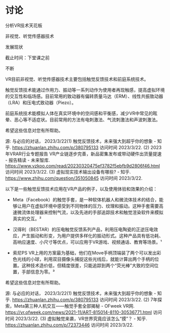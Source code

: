 # 讨论

分析VR技术天花板



非视觉、听觉传感器技术

发展现状



截止时间：下堂课之前

不断



VR目前非视觉、听觉传感器技术主要包括触觉反馈技术和前庭系统技术。

触觉反馈技术能通过作用力、振动等一系列动作为使用者再现触感，提高虚拟环境的交互性和临场感。目前常用的致动器有偏转质量马达（ERM）、线性共振致动器（LRA）和压电式致动器（Piezo）。

前庭系统技术能模拟人体在真实环境中的空间感和平衡感，减少VR中常见的眩晕、恶心等不适症状。目前常用的方法有电刺激法、气流刺激法和声波刺激法。



希望这些信息对您有所帮助。

源: 与必应的对话， 2023/3/22(1) 触觉反馈技术，未来强大到超乎你的想象 - 知乎. https://zhuanlan.zhihu.com/p/380795133 访问时间 2023/3/22.
(2) 2023年VRAR行业专题报告 VR产业链逐步完善，新品密集发布或带动硬件出货量提速 - 报告精读 - 未来智库. https://www.vzkoo.com/read/20230320475ef3782f5ebfb9d2806f46.html 访问时间 2023/3/22.
(3) 虚拟现实技术输出设备有哪些? - 知乎. https://www.zhihu.com/question/351050845 访问时间 2023/3/22.



以下是一些触觉反馈技术应用在VR产品的例子，以及使用体验和效果的介绍：

- Meta（Facebook）的触觉手套，是一种软体机器人和微流体技术的结合，能够让用户在虚拟环境中感受到不同物体的压力、纹理和振动。这种手套需要高速微流体处理器来控制气流，以及先进的手部追踪技术和触觉渲染软件来模拟真实的交互。²

- 汉得利（BESTAR）的压电触觉反馈系列产品，利用压电陶瓷的正逆压电效应，产生振动和形变，为用户提供多样化的振动形式。这种产品具有低功耗、高响应速度、小尺寸等优点，可以应用于VR游戏、视频通话、教育等场景。¹

- 索尼PS VR上用的方案最为基础，他们在Move手柄顶端装了两个可以发出彩色光线的小球，利用双目摄像头捕捉这些光线后，就能计算出两个手柄的位置。这种技术造价低，但精度很差，只能追踪到两个“荧光棒”大致的空间位置，手部信息为零。³



希望这些信息对您有所帮助。

源: 与必应的对话， 2023/3/22(1) 触觉反馈技术，未来强大到超乎你的想象 - 知乎. https://zhuanlan.zhihu.com/p/380795133 访问时间 2023/3/22.
(2) 7年探索，Meta第三种人机交互——触觉手套全部揭秘 - OFweek VR网. https://vr.ofweek.com/news/2021-11/ART-815014-8110-30536771.html 访问时间 2023/3/22.
(3) 虚拟触觉来袭，VR世界究竟应该怎么“摸”？ - 知乎. https://zhuanlan.zhihu.com/p/72373446 访问时间 2023/3/22.

